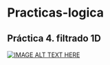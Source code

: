 # Practicas-logica
## Práctica 4. filtrado 1D
[![IMAGE ALT TEXT HERE](https://i.ytimg.com/vi/IOXzLMqcLbg/maxresdefault.jpg)](https://www.youtube.com/watch?v=IOXzLMqcLbg)
